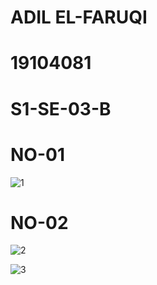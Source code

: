# ADIL EL-FARUQI

# 19104081

# S1-SE-03-B






# NO-01

![1](https://github.com/yakuza21/19104081_Pemograman_GUI/blob/UTS/schoot01.png)





# NO-02

![2](https://github.com/yakuza21/19104081_Pemograman_GUI/blob/UTS/schoot02.png)

![3](https://github.com/yakuza21/19104081_Pemograman_GUI/blob/UTS/schoot02.1.png)


